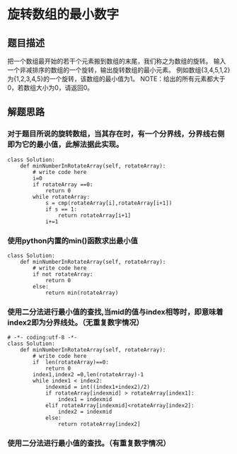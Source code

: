 # 旋转数组的最小数字
## 题目描述
把一个数组最开始的若干个元素搬到数组的末尾，我们称之为数组的旋转。 输入一个非减排序的数组的一个旋转，输出旋转数组的最小元素。 例如数组{3,4,5,1,2}为{1,2,3,4,5}的一个旋转，该数组的最小值为1。 NOTE：给出的所有元素都大于0，若数组大小为0，请返回0。
## 解题思路
### 对于题目所说的旋转数组，当其存在时，有一个分界线，分界线右侧即为它的最小值，此解法据此实现。
```
class Solution:
    def minNumberInRotateArray(self, rotateArray):
        # write code here
        i=0
        if rotateArray ==0:
            return 0
        while rotateArray:
            s = cmp(rotateArray[i],rotateArray[i+1])
            if s == 1:
                return rotateArray[i+1]
            i+=1
```
### 使用python内置的min()函数求出最小值
```
class Solution:
    def minNumberInRotateArray(self, rotateArray):
        # write code here
        if not rotateArray:
            return 0
        else:
            return min(rotateArray)
```
### 使用二分法进行最小值的查找,当mid的值与index相等时，即意味着index2即为分界线处。（无重复数字情况）
```
# -*- coding:utf-8 -*-
class Solution:
    def minNumberInRotateArray(self, rotateArray):
        # write code here
        if  len(rotateArray)==0:
            return 0
        index1,index2 =0,len(rotateArray)-1
        while index1 < index2:
            indexmid = int((index1+index2)/2)
            if rotateArray[indexmid] > rotateArray[index1]:
                index1 = indexmid
            elif rotateArray[indexmid]<rotateArray[index2]:
                index2 = indexmid
            else:
                return rotateArray[index2]
```
### 使用二分法进行最小值的查找。（有重复数字情况）
```

```



